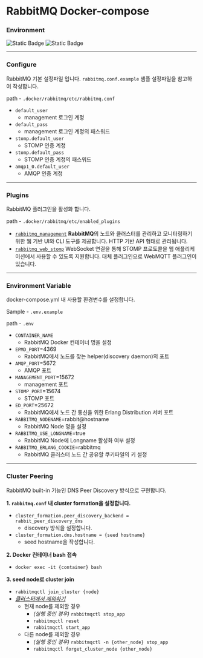 # RabbitMQ Docker-compose

### Environment
![Static Badge](https://img.shields.io/badge/docker-24.0.6-%232496ed?style=flat&logo=docker&link=https%3A%2F%2Fwww.rabbitmq.com%)
![Static Badge](https://img.shields.io/badge/rabbitmq-3.alpine-%23ff6600?style=flat&logo=rabbitmq&link=https%3A%2F%2Fwww.rabbitmq.com)

---

### Configure
RabbitMQ 기본 설정파일 입니다.
`rabbitmq.conf.example` 샘플 설정파일을 참고하여 작성합니다.

path - `.docker/rabbitmq/etc/rabbitmq.conf`

- `default_user`
  - management 로그인 계정
- `default_pass`
  - management 로그인 계정의 패스워드
- `stomp.default_user`
  - STOMP 인증 계정
- `stomp.default_pass`
  - STOMP 인증 계정의 패스워드
- `amqp1_0.default_user`
  - AMQP 인증 계정

---

### Plugins
RabbitMQ 플러그인을 활성화 합니다.

path - `.docker/rabbitmq/etc/enabled_plugins`

- [`rabbitmq_management`](https://www.rabbitmq.com/docs/management)
**RabbitMQ**의 노드와 클러스터를 관리하고 모니터링하기 위한 웹 기반 UI와 CLI 도구를 제공합니다.
HTTP 기반 API 형태로 관리됩니다.
- [`rabbitmq_web_stomp`](https://www.rabbitmq.com/docs/web-stomp)
WebSocket 연결을 통해 STOMP 프로토콜을 웹 애플리케이션에서 사용할 수 있도록 지원합니다.
대체 플러그인으로 WebMQTT 플러그인이 있습니다.

---
### Environment Variable
docker-compose.yml 내 사용할 환경변수를 설정합니다.

Sample - `.env.example`

path - `.env`

- `CONTAINER_NAME`
  - RabbitMQ Docker 컨테이너 명을 설정
- `EPMD_PORT`=4369
  - RabbitMQ에서 노드를 찾는 helper(discovery daemon)의 포트
- `AMQP_PORT`=5672
  - AMQP 포트
- `MANAGEMENT_PORT`=15672
  - management 포트
- `STOMP_PORT`=15674
  - STOMP 포트
- `ED_PORT`=25672
  - RabbitMQ에서 노드 간 통신을 위한 Erlang Distribution 서버 포트
- `RABBITMQ_NODENAME`=rabbit@hostname
  - RabbitMQ Node 명을 설정
- `RABBITMQ_USE_LONGNAME`=true
  - RabbitMQ Node에 Longname 활성화 여부 설정
- `RABBITMQ_ERLANG_COOKIE`=rabbitmq
  - RabbitMQ 클러스터 노드 간 공유할 쿠키파일의 키 설정

---
### Cluster Peering
RabbitMQ built-in 기능인 DNS Peer Discovery 방식으로 구현합니다.

**1. `rabbitmq.conf` 내 cluster formation을 설정합니다.**
- `cluster_formation.peer_discovery_backend = rabbit_peer_discovery_dns`
  - discovery 방식을 설정합니다.
- `cluster_formation.dns.hostname = {seed hostname}`
  - seed hostname을 작성합니다.

**2. Docker 컨테이너 bash 접속**
- `docker exec -it {container} bash`  

**3. seed node로 cluster join**
- `rabbitmqctl join_cluster {node}`  
- *<u>클러스터에서 제외하기</u>*
  - 현재 node를 제외할 경우
    - *(실행 중인 경우)* `rabbitmqctl stop_app`
    - `rabbitmqctl reset`
    - `rabbitmqctl start_app`
  - 다른 node를 제외할 경우
    - *(실행 중인 경우)* `rabbitmqctl -n {other_node} stop_app`
    - `rabbitmqctl forget_cluster_node {other_node}`
  

